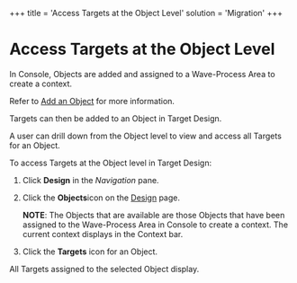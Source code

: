 +++
title = 'Access Targets at the Object Level'
solution = 'Migration'
+++

# Access Targets at the Object Level

In Console, Objects are added and assigned to a Wave-Process Area to
create a context.

Refer to [Add an
Object](../../Console/Use_Cases/Add_Elements_Separately#Add3) for
more information.

Targets can then be added to an Object in Target Design.

A user can drill down from the Object level to view and access all
Targets for an Object.

To access Targets at the Object level in Target Design:

1.  Click **Design** in the *Navigation* pane.

2.  Click the **Objects**icon on the [Design](../Page_Desc/Design)
    page.
    
    **NOTE**: The Objects that are available are those Objects that have
    been assigned to the Wave-Process Area in Console to create a
    context. The current context displays in the Context bar.

3.  Click the **Targets** icon for an Object.

All Targets assigned to the selected Object display.
